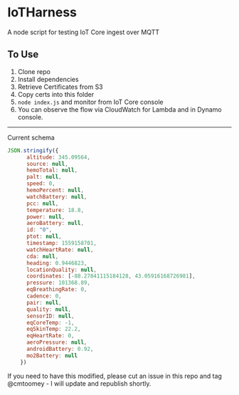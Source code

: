 # IoTHarness

A node script for testing IoT Core ingest over MQTT

## To Use

1. Clone repo
2. Install dependencies
3. Retrieve Certificates from S3
4. Copy certs into this folder
5. `node index.js` and monitor from IoT Core console
6. You can observe the flow via CloudWatch for Lambda and in Dynamo console.

---

Current schema

```javascript
JSON.stringify({
      altitude: 345.09564,
      source: null,
      hemoTotal: null,
      palt: null,
      speed: 0,
      hemoPercent: null,
      watchBattery: null,
      pcc: null,
      temperature: 18.8,
      power: null,
      aeroBattery: null,
      id: "0",
      ptot: null,
      timestamp: 1559158701,
      watchHeartRate: null,
      cda: null,
      heading: 0.9446823,
      locationQuality: null,
      coordinates: [-88.27841115184128, 43.05916168726981],
      pressure: 101368.89,
      eqBreathingRate: 0,
      cadence: 0,
      pair: null,
      quality: null,
      sensorID: null,
      eqCoreTemp: -1,
      eqSkinTemp: 22.2,
      eqHeartRate: 0,
      aeroPressure: null,
      androidBattery: 0.92,
      mo2Battery: null
    })
```

If you need to have this modified, please cut an issue in this repo and tag @cmtoomey - I will update and republish shortly.